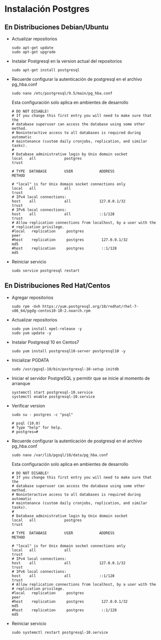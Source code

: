 # Instalación Postgres

## En Distribuciones Debian/Ubuntu

- Actualizar repositorios

      sudo apt-get update
      sudo apt-get upgrade

- Instalar Postgresql en la version actual del repositorios

      sudo apt-get install postgresql

- Recuerde configurar la autenticación de postgresql en el archivo pg_hba.conf

      sudo nano /etc/postgresql/9.5/main/pg_hba.conf

    Esta configuración solo aplica en ambientes de desarrollo

      # DO NOT DISABLE!
      # If you change this first entry you will need to make sure that the
      # database superuser can access the database using some other method.
      # Noninteractive access to all databases is required during automatic
      # maintenance (custom daily cronjobs, replication, and similar tasks).
      #
      # Database administrative login by Unix domain socket
      local   all             postgres                                trust

      # TYPE  DATABASE        USER            ADDRESS                 METHOD

      # "local" is for Unix domain socket connections only
      local   all             all                                     trust
      # IPv4 local connections:
      host    all             all             127.0.0.1/32            trust
      # IPv6 local connections:
      host    all             all             ::1/128                 trust
      # Allow replication connections from localhost, by a user with the
      # replication privilege.
      #local   replication     postgres                                peer
      #host    replication     postgres        127.0.0.1/32            md5
      #host    replication     postgres        ::1/128                 md5

- Reiniciar servicio

      sudo service postgresql restart

## En Distribuciones Red Hat/Centos

- Agregar repositorios

      sudo rpm -Uvh https://yum.postgresql.org/10/redhat/rhel-7-x86_64/pgdg-centos10-10-2.noarch.rpm

- Actualizar repositorios

      sudo yum install epel-release -y
      sudo yum update -y

- Instalar Postgresql 10 en Centos7

      sudo yum install postgresql10-server postgresql10 -y

- Inicializar PGDATA

      sudo /usr/pgsql-10/bin/postgresql-10-setup initdb

- Iniciar el servidor PostgreSQL y permitir que se inicie al momento de arranque

      systemctl start postgresql-10.service
      systemctl enable postgresql-10.service

- Verificar version

      sudo su - postgres -c "psql"

      # psql (10.0)
      # Type "help" for help.
      # postgres=#

- Recuerde configurar la autenticación de postgresql en el archivo pg_hba.conf

      sudo nano /var/lib/pgsql/10/data/pg_hba.conf

    Esta configuración solo aplica en ambientes de desarrollo

      # DO NOT DISABLE!
      # If you change this first entry you will need to make sure that the
      # database superuser can access the database using some other method.
      # Noninteractive access to all databases is required during automatic
      # maintenance (custom daily cronjobs, replication, and similar tasks).
      #
      # Database administrative login by Unix domain socket
      local   all             postgres                                trust

      # TYPE  DATABASE        USER            ADDRESS                 METHOD

      # "local" is for Unix domain socket connections only
      local   all             all                                     trust
      # IPv4 local connections:
      host    all             all             127.0.0.1/32            trust
      # IPv6 local connections:
      host    all             all             ::1/128                 trust
      # Allow replication connections from localhost, by a user with the
      # replication privilege.
      #local   replication     postgres                                peer
      #host    replication     postgres        127.0.0.1/32            md5
      #host    replication     postgres        ::1/128                 md5

- Reiniciar servicio

      sudo systemctl restart postgresql-10.service

